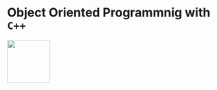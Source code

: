 # Object Oriented Programmnig with `C++`
<img src = "https://upload.wikimedia.org/wikipedia/commons/thumb/1/18/ISO_C%2B%2B_Logo.svg/1200px-ISO_C%2B%2B_Logo.svg.png" alt = " " width = "100" height = "100">
